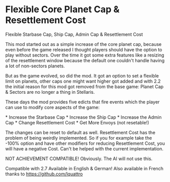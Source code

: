 # Flexible Core Planet Cap & Resettlement Cost

Flexible Starbase Cap, Ship Cap, Admin Cap & Resettlement Cost

This mod started out as a simple increase of the core planet cap, because even before the game released I thought players should have the option to play without sectors. Over the time it got some extra features like a resizing of the resettlement window because the default one couldn't handle having a lot of non-sectors planets.

But as the game evolved, so did the mod. It got an option to set a flexible limit on planets, other caps one might want higher got added and with 2.2 the initial reason for this mod got removed from the base game: Planet Cap & Sectors are no longer a thing in Stellaris.

These days the mod provides five edicts that fire events which the player can use to modify core aspects of the game:

\* Increase the Starbase Cap
\* Increase the Ship Cap
\* Increase the Admin Cap
\* Change Resettlement Cost
\* Get More Envoys (not resetable!)

The changes can be reset to default as well. Resettlement Cost has the problem of being weirdly implemented. So if you for example take the -100% option and have other modifiers for reducing Resettlement Cost, you will have a negative Cost. Can't be helped with the current implementation.

NOT ACHIEVEMENT COMPATIBLE! Obviously.
The AI will not use this.

Compatible with 2.7
Available in English & German!
Also available in French thanks to https://github.com/lquattro
